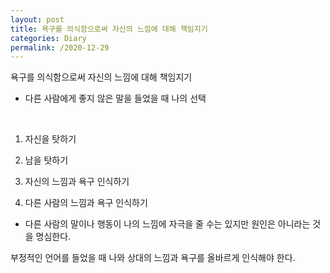 ```yaml
---
layout: post
title: 욕구를 의식함으로써 자신의 느낌에 대해 책임지기
categories: Diary
permalink: /2020-12-29
---
```



욕구를 의식함으로써 자신의 느낌에 대해 책임지기

* 다른 사람에게 좋지 않은 말을 들었을 때 나의 선택

​
1. 자신을 탓하기

2. 남을 탓하기

3. 자신의 느낌과 욕구 인식하기

4. 다른 사람의 느낌과 욕구 인식하기


* 다른 사람의 말이나 행동이 나의 느낌에 자극을 줄 수는 있지만 원인은 아니라는 것을 명심한다.

부정적인 언어를 들었을 때 나와 상대의 느낌과 욕구를 올바르게 인식해야 한다.